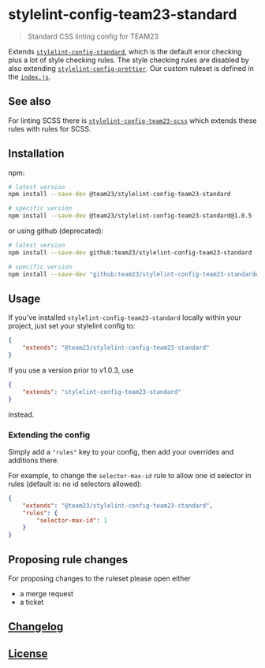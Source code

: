 # stylelint-config-team23-standard

> Standard CSS linting config for TEAM23

Extends [`stylelint-config-standard`](https://github.com/stylelint/stylelint-config-standard), which is the default
error checking plus a lot of style checking rules. The style checking rules are disabled by also extending [`stylelint-config-prettier`](https://github.com/prettier/stylelint-config-prettier). Our custom ruleset is defined in the
[`index.js`](./index.js).

## See also

For linting SCSS there is [`stylelint-config-team23-scss`](https://github.com/team23/stylelint-config-team23-scss.git)
which extends these rules with rules for SCSS.

## Installation

npm:

```bash
# latest version
npm install --save-dev @team23/stylelint-config-team23-standard

# specific version
npm install --save-dev @team23/stylelint-config-team23-standard@1.0.5
```

or using github (deprecated):

```bash
# latest version
npm install --save-dev github:team23/stylelint-config-team23-standard

# specific version
npm install --save-dev "github:team23/stylelint-config-team23-standard#v1.0.5"
```

## Usage

If you've installed `stylelint-config-team23-standard` locally within your project, just set your stylelint config to:

```json
{
    "extends": "@team23/stylelint-config-team23-standard"
}
```

If you use a version prior to v1.0.3, use

```json
{
    "extends": "stylelint-config-team23-standard"
}
```

instead.

### Extending the config

Simply add a `"rules"` key to your config, then add your overrides and additions there.

For example, to change the `selector-max-id` rule to allow one id selector in rules
(default is: no id selectors allowed):

```json
{
    "extends": "@team23/stylelint-config-team23-standard",
    "rules": {
        "selector-max-id": 1
    }
}
```

## Proposing rule changes

For proposing changes to the ruleset please open either

-   a merge request
-   a ticket

## [Changelog](CHANGELOG.md)

## [License](LICENSE)
